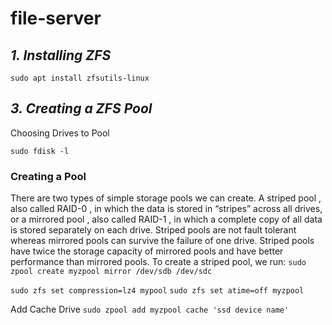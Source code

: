 # file-server
## _**1. Installing ZFS**_
```sudo apt install zfsutils-linux```

## _**3. Creating a ZFS Pool**_
Choosing Drives to Pool

```sudo fdisk -l```
### Creating a Pool

There are two types of simple storage pools we can create. A striped pool , also called RAID-0 , in which the data is stored in “stripes” across all drives, or a mirrored pool , also called RAID-1 , in which a complete copy of all data is stored separately on each drive. Striped pools are not fault tolerant whereas mirrored pools can survive the failure of one drive. Striped pools have twice the storage capacity of mirrored pools and have better performance than mirrored pools.
To create a striped pool, we run:
```sudo zpool create myzpool mirror /dev/sdb /dev/sdc```

```sudo zfs set compression=lz4 mypool```
```sudo zfs set atime=off myzpool```

Add Cache Drive
```sudo zpool add myzpool cache 'ssd device name'```
